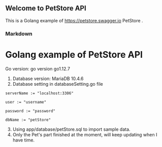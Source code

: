 ## Welcome to PetStore API

This is a Golang example of https://petstore.swagger.io PetStore .

### Markdown



# Golang example of PetStore API

Go version: go version go1.12.7

1. Database version: MariaDB 10.4.6
2. Database setting in databaseSetting.go file

<!-- Need to change the following settings to your local setting -->
    serverName := "localhost:3306"  

	user := "username"  

	password := "password"  
	
	dbName := "petStore"  

3. Using app/database/petStore.sql to import sample data.
4. Only the Pet's part finished at the moment, will keep updating when I have time.